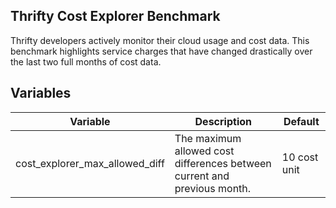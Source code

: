 ## Thrifty Cost Explorer Benchmark

Thrifty developers actively monitor their cloud usage and cost data.  This benchmark highlights service charges that have changed drastically over the last two full months of cost data.  

## Variables

| Variable | Description | Default |
| - | - | - |
| cost_explorer_max_allowed_diff | The maximum allowed cost differences between current and previous month. | 10 cost unit |

